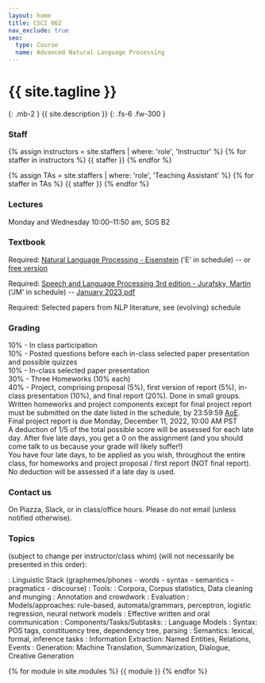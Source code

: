 ```yaml
---
layout: home
title: CSCI 662
nav_exclude: true
seo:
  type: Course
  name: Advanced Natural Language Processing
---
```


# {{ site.tagline }}
{: .mb-2 }
{{ site.description }}
{: .fs-6 .fw-300 }

### Staff

{% assign instructors = site.staffers | where: 'role', 'Instructor' %} 
{% for staffer in instructors %} 
{{ staffer }}
{% endfor %}

{% assign TAs = site.staffers | where: 'role', 'Teaching Assistant' %}
{% for staffer in TAs %}
{{ staffer }}
{% endfor %}

### Lectures 
Monday and Wednesday 10:00–11:50 am, SOS B2

### Textbook
Required: [Natural Language Processing - Eisenstein](https://mitpress.mit.edu/books/introduction-natural-language-processing) ('E' in schedule)
-- or [free version](https://github.com/jacobeisenstein/gt-nlp-class/blob/master/notes/eisenstein-nlp-notes.pdf)


Required: [Speech and Language Processing 3rd edition - Jurafsky, Martin](https://web.stanford.edu/~jurafsky/slp3/) ('JM' in schedule)
-- [January 2023 pdf](https://web.stanford.edu/~jurafsky/slp3/ed3book_jan72023.pdf)

Required: Selected papers from NLP literature, see (evolving) schedule

### Grading

10% - In class participation \
10% - Posted questions before each in-class selected paper presentation and possible quizzes \
10% - In-class selected paper presentation \
30% - Three Homeworks (10% each) \
40% - Project, comprising proposal (5%), first version of report (5%), in-class presentation (10%), and final report (20%). Done in small groups. \
Written homeworks and project components except for final project report must be submitted on the date listed in the schedule, by 23:59:59 [AoE](https://www.timeanddate.com/worldclock/converter.html). \
Final project report is due Monday, December 11, 2022, 10:00 AM PST \
A deduction of 1/5 of the total possible score will be assessed for each late day. After five late days, you get a 0 on the assignment (and you should come talk to us because your grade will likely suffer!) \
You have four late days, to be applied as you wish, throughout the entire class, for homeworks and project proposal / first report (NOT final report). No deduction will be assessed if a late day is used.

### Contact us

On Piazza, Slack, or in class/office hours. Please do not email (unless notified otherwise).

### Topics 
(subject to change per instructor/class whim) (will not necessarily be presented in this order):

  : Linguistic Stack (graphemes/phones - words - syntax - semantics - pragmatics - discourse)
  : Tools\:
    : Corpora, Corpus statistics, Data cleaning and munging
    : Annotation and crowdwork
    : Evaluation
    : Models/approaches: rule-based, automata/grammars, perceptron, logistic regression, neural network models
    : Effective written and oral communication
    : Components/Tasks/Subtasks:
    : Language Models
  : Syntax: POS tags, constituency tree, dependency tree, parsing
    : Semantics: lexical, formal, inference tasks
    : Information Extraction: Named Entities, Relations, Events
    : Generation: Machine Translation, Summarization, Dialogue, Creative Generation


{% for module in site.modules %}
{{ module }}
{% endfor %}
